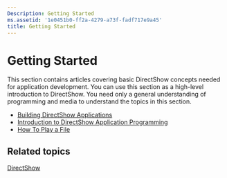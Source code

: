 ```yaml
---
Description: Getting Started
ms.assetid: '1e0451b0-ff2a-4279-a73f-fadf717e9a45'
title: Getting Started
---
```


# Getting Started

This section contains articles covering basic DirectShow concepts needed for application development. You can use this section as a high-level introduction to DirectShow. You need only a general understanding of programming and media to understand the topics in this section.

-   [Building DirectShow Applications](setting-up-the-build-environment.md)
-   [Introduction to DirectShow Application Programming](introduction-to-directshow-application-programming.md)
-   [How To Play a File](how-to-play-a-file.md)

## Related topics

<dl> <dt>

[DirectShow](directshow.md)
</dt> </dl>

 

 



